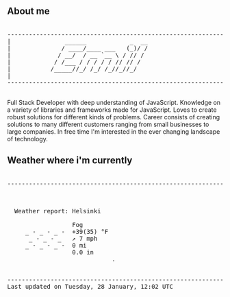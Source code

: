 ## About me

<pre>

--------------------------------------------------------------------------------------
|			    ______            _  __
|			   / ____/____ ___   (_)/ /
|			  / __/  / __ `__ \ / // / 
|			 / /___ / / / / / // // /  
|			/_____//_/ /_/ /_//_//_/   
|                           
--------------------------------------------------------------------------------------

</pre>

Full Stack Developer with deep understanding of JavaScript. Knowledge on a variety of libraries and frameworks made for JavaScript. Loves to create robust solutions for different kinds of problems. Career consists of creating solutions to many different customers ranging from small businesses to large companies. In free time I'm interested in the ever changing landscape of technology. 



## Weather where i'm currently  

<pre>

--------------------------------------------------------------------------------------


 
  Weather report: Helsinki  
    
                  Fog  
     _ - _ - _ -  +39(35) °F  
      _ - _ - _   ↗ 7 mph  
     _ - _ - _ -  0 mi  
                  0.0 in  
                             .


--------------------------------------------------------------------------------------
Last updated on Tuesday, 28 January, 12:02 UTC
</pre>
